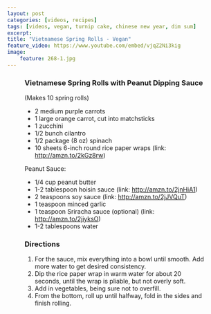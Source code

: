```yaml
---
layout: post
categories: [videos, recipes]
tags: [videos, vegan, turnip cake, chinese new year, dim sum]
excerpt: 
title: "Vietnamese Spring Rolls - Vegan"
feature_video: https://www.youtube.com/embed/vjqZ2Ni3kig
image:
    feature: 268-1.jpg
---
```


<figure class="ingredients" markdown="1">

### Vietnamese Spring Rolls with Peanut Dipping Sauce

(Makes 10 spring rolls)

- 2 medium purple carrots
- 1 large orange carrot, cut into matchsticks
- 1 zucchini
- 1/2 bunch cilantro
- 1/2 package (8 oz) spinach
- 10 sheets 6-inch round rice paper wraps (link: http://amzn.to/2kGz8rw)

Peanut Sauce:

- 1/4 cup peanut butter
- 1-2 tablespoon hoisin sauce (link: http://amzn.to/2jnHiA1)
- 2 teaspoons soy sauce (link: http://amzn.to/2jJVQuT)
- 1 teaspoon minced garlic
- 1 teaspoon Sriracha sauce (optional) (link: http://amzn.to/2jiyksO)
- 1-2 tablespoons water


</figure>

<figure class="directions" markdown="1">

### Directions

1. For the sauce, mix everything into a bowl until smooth.  Add more water to get desired consistency.
2. Dip the rice paper wrap in warm water for about 20 seconds, until the wrap is pliable, but not overly soft.
3. Add in vegetables, being sure not to overfill.
4. From the bottom, roll up until halfway, fold in the sides and finish rolling.
</figure>